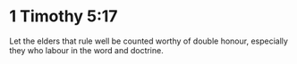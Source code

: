 # 1 Timothy 5:17

Let the elders that rule well be counted worthy of double honour, especially they who labour in the word and doctrine.